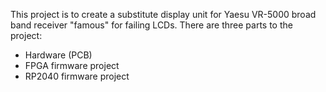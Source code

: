 This project is to create a substitute display unit for Yaesu VR-5000 broad band receiver "famous" for failing LCDs.
There are three parts to the project:
 - Hardware (PCB)
 - FPGA firmware project
 - RP2040 firmware project

   
